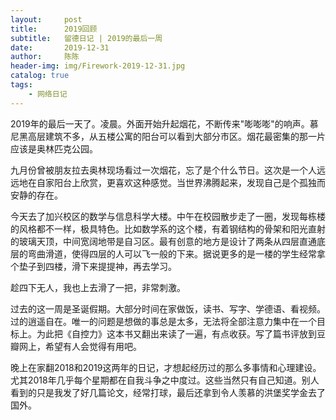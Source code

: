 ```yaml
---
layout:     post
title:      2019回顾
subtitle:   留德日记 | 2019的最后一周
date:       2019-12-31
author:     陈陈
header-img: img/Firework-2019-12-31.jpg
catalog: true
tags:
    - 网络日记
---
```


2019年的最后一天了。凌晨。外面开始升起烟花，不断传来"嘭嘭嘭"的响声。慕尼黑高层建筑不多，从五楼公寓的阳台可以看到大部分市区。烟花最密集的那一片应该是奥林匹克公园。

九月份曾被朋友拉去奥林现场看过一次烟花，忘了是个什么节日。这次是一个人远远地在自家阳台上欣赏，更喜欢这种感觉。当世界沸腾起来，发现自己是个孤独而安静的存在。

今天去了加兴校区的数学与信息科学大楼。中午在校园散步走了一圈，发现每栋楼的风格都不一样，极具特色。比如数学系的这个楼，有着钢结构的骨架和阳光直射的玻璃天顶，中间宽阔地带是自习区。最有创意的地方是设计了两条从四层直通底层的弯曲滑道，使得四层的人可以飞一般的下来。据说更多的是一楼的学生经常拿个垫子到四楼，滑下来提提神，再去学习。

趁四下无人，我也上去滑了一把，非常刺激。

过去的这一周是圣诞假期。大部分时间在家做饭，读书、写字、学德语、看视频。过的逍遥自在。唯一的问题是想做的事总是太多，无法将全部注意力集中在一个目标上。为此把《自控力》这本书又翻出来读了一遍，有点收获。写了篇书评放到豆瓣网上，希望有人会觉得有用吧。

晚上在家翻2018和2019这两年的日记，才想起经历过的那么多事情和心理建设。尤其2018年几乎每个星期都在自我斗争之中度过。这些当然只有自己知道。别人看到的只是我发了好几篇论文，经常打球，最后还拿到令人羡慕的洪堡奖学金去了国外。

